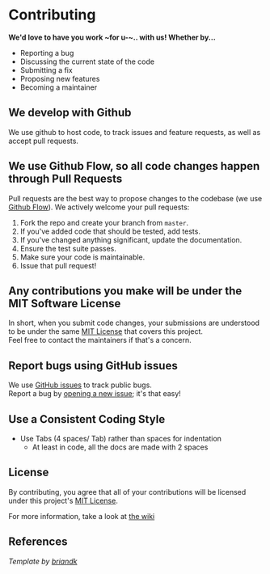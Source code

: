# Contributing

**We'd love to have you work ~for u-~.. with us! Whether by...**

- Reporting a bug
- Discussing the current state of the code
- Submitting a fix
- Proposing new features
- Becoming a maintainer

## We develop with Github
We use github to host code, to track issues and feature requests, as well as accept pull requests.

## We use Github Flow, so all code changes happen through Pull Requests
Pull requests are the best way to propose changes to the codebase (we use [Github Flow](https://guides.github.com/introduction/flow/index.html)). We actively welcome your pull requests:

1. Fork the repo and create your branch from `master`.
2. If you've added code that should be tested, add tests.
3. If you've changed anything significant, update the documentation.
4. Ensure the test suite passes.
5. Make sure your code is maintainable.
6. Issue that pull request!

## Any contributions you make will be under the MIT Software License
In short, when you submit code changes, your submissions are understood to be under the same [MIT License](https://github.com/Z-100/GeoPal/blob/master/LICENSE) that covers this project. 
<br/>
Feel free to contact the maintainers if that's a concern.

## Report bugs using GitHub issues
We use [GitHub issues](https://github.com/Z-100/GeoPal/issues) to track public bugs. 
<br/>
Report a bug by [opening a new issue](https://github.com/Z-100/GeoPal/issues/new/choose); it's that easy!

## Use a Consistent Coding Style

* Use Tabs (4 spaces/ Tab) rather than spaces for indentation
  * At least in code, all the docs are made with 2 spaces

## License
By contributing, you agree that all of your contributions will be licensed under this project's [MIT License](https://github.com/Z-100/GeoPal/blob/master/LICENSE).

For more information, take a look at [the wiki](https://github.com/Z-100/GeoPal/wiki/License)

## References
_Template by [briandk](https://gist.github.com/briandk/3d2e8b3ec8daf5a27a62)_
